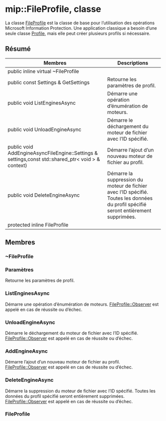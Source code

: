 # <a name="class-mipfileprofile"></a>mip::FileProfile, classe 
La classe [FileProfile](#classmip_1_1_file_profile) est la classe de base pour l’utilisation des opérations Microsoft Information Protection.
Une application classique a besoin d’une seule classe [Profile](#classmip_1_1_profile), mais elle peut créer plusieurs profils si nécessaire.
## <a name="summary"></a>Résumé
 Membres                        | Descriptions                                
--------------------------------|---------------------------------------------
public inline virtual  ~FileProfile | 
public const Settings & GetSettings | Retourne les paramètres de profil.
public void ListEnginesAsync | Démarre une opération d’énumération de moteurs.
public void UnloadEngineAsync | Démarre le déchargement du moteur de fichier avec l’ID spécifié.
public void AddEngineAsyncFileEngine::Settings & settings,const std::shared_ptr< void > & context) | Démarre l’ajout d’un nouveau moteur de fichier au profil.
public void DeleteEngineAsync | Démarre la suppression du moteur de fichier avec l’ID spécifié. Toutes les données du profil spécifié seront entièrement supprimées.
protected inline  FileProfile | 
## <a name="members"></a>Membres
### <a name="fileprofile"></a>~FileProfile
### <a name="settings"></a>Paramètres
Retourne les paramètres de profil.
### <a name="listenginesasync"></a>ListEnginesAsync
Démarre une opération d’énumération de moteurs.
[FileProfile::Observer](#classmip_1_1_file_profile_1_1_observer) est appelé en cas de réussite ou d’échec.
### <a name="unloadengineasync"></a>UnloadEngineAsync
Démarre le déchargement du moteur de fichier avec l’ID spécifié. [FileProfile::Observer](#classmip_1_1_file_profile_1_1_observer) est appelé en cas de réussite ou d’échec.
### <a name="addengineasync"></a>AddEngineAsync
Démarre l’ajout d’un nouveau moteur de fichier au profil.
[FileProfile::Observer](#classmip_1_1_file_profile_1_1_observer) est appelé en cas de réussite ou d’échec.
### <a name="deleteengineasync"></a>DeleteEngineAsync
Démarre la suppression du moteur de fichier avec l’ID spécifié. Toutes les données du profil spécifié seront entièrement supprimées.
[FileProfile::Observer](#classmip_1_1_file_profile_1_1_observer) est appelé en cas de réussite ou d’échec.
### <a name="fileprofile"></a>FileProfile